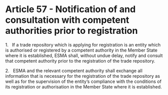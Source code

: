 # Article 57 - Notification of and consultation with competent authorities prior to registration


1.   If a trade repository which is applying for registration is an entity which is authorised or registered by a competent authority in the Member State where it is established, ESMA shall, without undue delay, notify and consult that competent authority prior to the registration of the trade repository.

2.   ESMA and the relevant competent authority shall exchange all information that is necessary for the registration of the trade repository as well as for the supervision of the entity’s compliance with the conditions of its registration or authorisation in the Member State where it is established.
